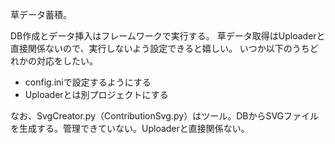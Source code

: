 草データ蓄積。

DB作成とデータ挿入はフレームワークで実行する。
草データ取得はUploaderと直接関係ないので、実行しないよう設定できると嬉しい。
いつか以下のうちどれかの対応をしたい。

* config.iniで設定するようにする
* Uploaderとは別プロジェクトにする

なお、SvgCreator.py（ContributionSvg.py）はツール。DBからSVGファイルを生成する。管理できていない。Uploaderと直接関係ない。
